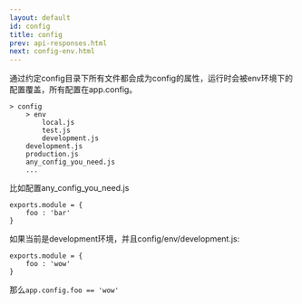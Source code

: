 ```yaml
---
layout: default
id: config
title: config
prev: api-responses.html
next: config-env.html
---
```


通过约定config目录下所有文件都会成为config的属性，运行时会被env环境下的配置覆盖，所有配置在app.config。

	> config
	    > env
            local.js
            test.js
            development.js
        development.js
        production.js
        any_config_you_need.js 
        ...

比如配置any_config_you_need.js 

    exports.module = {
        foo : 'bar'
    }


如果当前是development环境，并且config/env/development.js:

    exports.module = {
        foo : 'wow'
    }

那么`app.config.foo == 'wow'`